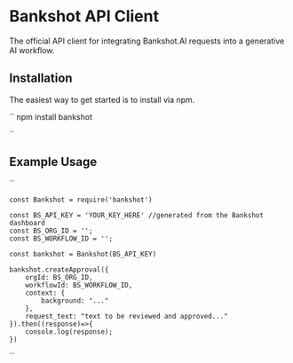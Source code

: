 # Bankshot API Client

The official API client for integrating Bankshot.AI requests into a generative AI workflow.

## Installation

The easiest way to get started is to install via npm.

``
    npm install bankshot

``

## Example Usage

``
    
    const Bankshot = require('bankshot')

    const BS_API_KEY = 'YOUR_KEY_HERE' //generated from the Bankshot dashboard
    const BS_ORG_ID = '';
    const BS_WORKFLOW_ID = '';

    const bankshot = Bankshot(BS_API_KEY)

    bankshot.createApproval({
        orgId: BS_ORG_ID,
        workflowId: BS_WORKFLOW_ID,
        context: {
            background: "..."
        },
        request_text: "text to be reviewed and approved..."
    }).then((response)=>{
        console.log(response);
    })
    
``
